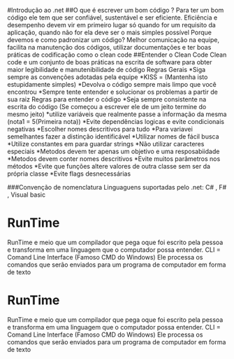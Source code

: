 #Introdução ao .net
##O que é escrever um bom código ?
Para ter um bom código ele tem que ser confiável, sustentável e ser eficiente.
Eficiência e desempenho devem vir em primeiro lugar só quando for um requisito da aplicação, quando não for ela deve ser o mais simples possível
Porque devemos e como padronizar um código?
Melhor comunicação na equipe, facilita na manutenção dos códigos, utilizar documentações e ter boas práticas de codificação como o clean code
##Entender o Clean Code
Clean code e um conjunto de boas práticas na escrita de software para obter maior legibilidade e manutenibilidade de código
Regras Gerais
*Siga sempre as convenções adotadas pela equipe
*KISS = (Mantenha isto estupidamente simples)
*Devolva o código sempre mais limpo que você encontrou
*Sempre tente entender e solucionar os problemas a partir de sua raiz 
Regras para entender o código
*Seja sempre consistente na escrita do código (Se começou a escrever ele de um jeito termine do mesmo jeito)
*utilize variáveis que realmente passe a informação da mesma (nota1 = 5(Primeira nota))
*Evite dependências logicas e evite condicionais negativas 
*Escolher nomes  descritivos para tudo
*Para variavei semelhantes fazer a distinção identificável
*Utilizar nomes de fácil busca
*Utilize constantes em para guardar strings 
*Não utilizar caracteres especiais
*Metodos devem ter apenas um objetivo e uma resposabiidade
*Metodos devem conter nomes descritivos
*Evite muitos parâmetros nos métodos
*Evite que funções altere valores de outra classe sem ser da própria classe
*Evite flags desnecessárias 

###Convenção de nomenclatura
Linguaguens suportadas pelo .net:
C# , F# , Visual basic
# RunTime
RunTime e meio que um compilador que pega oque foi escrito pela pessoa e transforma em uma linguagem que o computador possa entender.
CLI = Comand Line Interface (Famoso CMD do Windows)
Ele processa os comandos que serão enviados para um programa de computador em forma de texto
# RunTime
RunTime e meio que um compilador que pega oque foi escrito pela pessoa e transforma em uma linguagem que o computador possa entender.
CLI = Comand Line Interface (Famoso CMD do Windows)
Ele processa os comandos que serão enviados para um programa de computador em forma de texto


